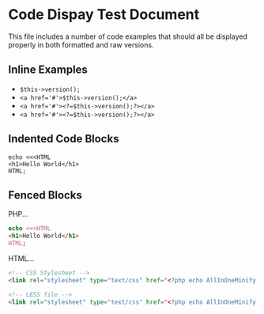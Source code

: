 # Code Dispay Test Document

This file includes a number of code examples that should all be displayed properly in both formatted and raw versions.

## Inline Examples

- ```$this->version();```
- ```<a href='#'>$this->version();</a>```
- ```<a href='#'><?=$this->version();?></a>```
- ```<a href='#'><?=$this->version();?></a>```


## Indented Code Blocks

    echo <<<HTML
    <h1>Hello World</h1>
    HTML;


## Fenced Blocks

PHP...

```php
echo <<<HTML
<h1>Hello World</h1>
HTML;
```

HTML...

```html
<!-- CSS Stylesheet -->
<link rel="stylesheet" type="text/css" href="<?php echo AllInOneMinify::CSS('css/stylesheet.css'); ?>">

<!-- LESS file -->
<link rel="stylesheet" type="text/css" href="<?php echo AllInOneMinify::CSS('css/stylesheet.less'); ?>">
```
